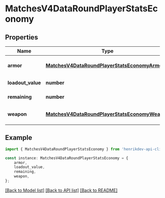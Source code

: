 # MatchesV4DataRoundPlayerStatsEconomy


## Properties

Name | Type | Description | Notes
------------ | ------------- | ------------- | -------------
**armor** | [**MatchesV4DataRoundPlayerStatsEconomyArmor**](MatchesV4DataRoundPlayerStatsEconomyArmor.md) |  | [optional] [default to undefined]
**loadout_value** | **number** |  | [default to undefined]
**remaining** | **number** |  | [default to undefined]
**weapon** | [**MatchesV4DataRoundPlayerStatsEconomyWeapon**](MatchesV4DataRoundPlayerStatsEconomyWeapon.md) |  | [optional] [default to undefined]

## Example

```typescript
import { MatchesV4DataRoundPlayerStatsEconomy } from 'henrikdev-api-client';

const instance: MatchesV4DataRoundPlayerStatsEconomy = {
    armor,
    loadout_value,
    remaining,
    weapon,
};
```

[[Back to Model list]](../README.md#documentation-for-models) [[Back to API list]](../README.md#documentation-for-api-endpoints) [[Back to README]](../README.md)
